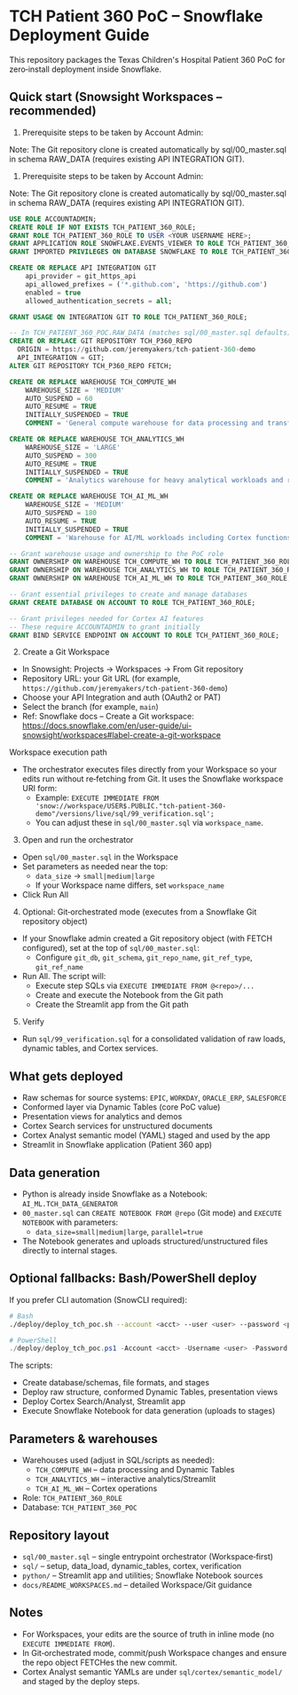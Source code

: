 # TCH Patient 360 PoC – Snowflake Deployment Guide

This repository packages the Texas Children's Hospital Patient 360 PoC for zero‑install deployment inside Snowflake.

## Quick start (Snowsight Workspaces – recommended)

1) Prerequisite steps to be taken by Account Admin:

Note: The Git repository clone is created automatically by sql/00_master.sql in schema RAW_DATA (requires existing API INTEGRATION GIT).
1) Prerequisite steps to be taken by Account Admin:

Note: The Git repository clone is created automatically by sql/00_master.sql in schema RAW_DATA (requires existing API INTEGRATION GIT).

```sql
USE ROLE ACCOUNTADMIN;
CREATE ROLE IF NOT EXISTS TCH_PATIENT_360_ROLE;
GRANT ROLE TCH_PATIENT_360_ROLE TO USER <YOUR USERNAME HERE>;
GRANT APPLICATION ROLE SNOWFLAKE.EVENTS_VIEWER TO ROLE TCH_PATIENT_360_ROLE;
GRANT IMPORTED PRIVILEGES ON DATABASE SNOWFLAKE TO ROLE TCH_PATIENT_360_ROLE;

CREATE OR REPLACE API INTEGRATION GIT
    api_provider = git_https_api
    api_allowed_prefixes = ('*.github.com', 'https://github.com')
    enabled = true
    allowed_authentication_secrets = all;

GRANT USAGE ON INTEGRATION GIT TO ROLE TCH_PATIENT_360_ROLE;

-- In TCH_PATIENT_360_POC.RAW_DATA (matches sql/00_master.sql defaults)
CREATE OR REPLACE GIT REPOSITORY TCH_P360_REPO
  ORIGIN = https://github.com/jeremyakers/tch-patient-360-demo
  API_INTEGRATION = GIT;
ALTER GIT REPOSITORY TCH_P360_REPO FETCH;

CREATE OR REPLACE WAREHOUSE TCH_COMPUTE_WH
    WAREHOUSE_SIZE = 'MEDIUM'
    AUTO_SUSPEND = 60
    AUTO_RESUME = TRUE
    INITIALLY_SUSPENDED = TRUE
    COMMENT = 'General compute warehouse for data processing and transformations';

CREATE OR REPLACE WAREHOUSE TCH_ANALYTICS_WH
    WAREHOUSE_SIZE = 'LARGE'
    AUTO_SUSPEND = 300
    AUTO_RESUME = TRUE
    INITIALLY_SUSPENDED = TRUE
    COMMENT = 'Analytics warehouse for heavy analytical workloads and reporting';

CREATE OR REPLACE WAREHOUSE TCH_AI_ML_WH
    WAREHOUSE_SIZE = 'MEDIUM'
    AUTO_SUSPEND = 180
    AUTO_RESUME = TRUE
    INITIALLY_SUSPENDED = TRUE
    COMMENT = 'Warehouse for AI/ML workloads including Cortex functions';

-- Grant warehouse usage and ownership to the PoC role
GRANT OWNERSHIP ON WAREHOUSE TCH_COMPUTE_WH TO ROLE TCH_PATIENT_360_ROLE;
GRANT OWNERSHIP ON WAREHOUSE TCH_ANALYTICS_WH TO ROLE TCH_PATIENT_360_ROLE;
GRANT OWNERSHIP ON WAREHOUSE TCH_AI_ML_WH TO ROLE TCH_PATIENT_360_ROLE;

-- Grant essential privileges to create and manage databases
GRANT CREATE DATABASE ON ACCOUNT TO ROLE TCH_PATIENT_360_ROLE;

-- Grant privileges needed for Cortex AI features
-- These require ACCOUNTADMIN to grant initially
GRANT BIND SERVICE ENDPOINT ON ACCOUNT TO ROLE TCH_PATIENT_360_ROLE;
```

2) Create a Git Workspace

- In Snowsight: Projects → Workspaces → From Git repository
- Repository URL: your Git URL (for example, `https://github.com/jeremyakers/tch-patient-360-demo`)
- Choose your API Integration and auth (OAuth2 or PAT)
- Select the branch (for example, `main`)
- Ref: Snowflake docs – Create a Git workspace: https://docs.snowflake.com/en/user-guide/ui-snowsight/workspaces#label-create-a-git-workspace

Workspace execution path
- The orchestrator executes files directly from your Workspace so your edits run without re‑fetching from Git. It uses the Snowflake workspace URI form:
  - Example: `EXECUTE IMMEDIATE FROM 'snow://workspace/USER$.PUBLIC."tch-patient-360-demo"/versions/live/sql/99_verification.sql';`
  - You can adjust these in `sql/00_master.sql` via `workspace_name`.

3) Open and run the orchestrator
- Open `sql/00_master.sql` in the Workspace
- Set parameters as needed near the top:
  - `data_size` → `small|medium|large`
  - If your Workspace name differs, set `workspace_name`
- Click Run All

4) Optional: Git‑orchestrated mode (executes from a Snowflake Git repository object)
- If your Snowflake admin created a Git repository object (with FETCH configured), set at the top of `sql/00_master.sql`:
  - Configure `git_db`, `git_schema`, `git_repo_name`, `git_ref_type`, `git_ref_name`
- Run All. The script will:
  - Execute step SQLs via `EXECUTE IMMEDIATE FROM @<repo>/...`
  - Create and execute the Notebook from the Git path
  - Create the Streamlit app from the Git path

5) Verify
- Run `sql/99_verification.sql` for a consolidated validation of raw loads, dynamic tables, and Cortex services.

## What gets deployed
- Raw schemas for source systems: `EPIC`, `WORKDAY`, `ORACLE_ERP`, `SALESFORCE`
- Conformed layer via Dynamic Tables (core PoC value)
- Presentation views for analytics and demos
- Cortex Search services for unstructured documents
- Cortex Analyst semantic model (YAML) staged and used by the app
- Streamlit in Snowflake application (Patient 360 app)

## Data generation
- Python is already inside Snowflake as a Notebook: `AI_ML.TCH_DATA_GENERATOR`
- `00_master.sql` can `CREATE NOTEBOOK FROM @repo` (Git mode) and `EXECUTE NOTEBOOK` with parameters:
  - `data_size=small|medium|large`, `parallel=true`
- The Notebook generates and uploads structured/unstructured files directly to internal stages.

## Optional fallbacks: Bash/PowerShell deploy
If you prefer CLI automation (SnowCLI required):

```bash
# Bash
./deploy/deploy_tch_poc.sh --account <acct> --user <user> --password <pwd> --generate-data-size medium
```

```powershell
# PowerShell
./deploy/deploy_tch_poc.ps1 -Account <acct> -Username <user> -Password <pwd> -DataSize medium
```

The scripts:
- Create database/schemas, file formats, and stages
- Deploy raw structure, conformed Dynamic Tables, presentation views
- Deploy Cortex Search/Analyst, Streamlit app
- Execute Snowflake Notebook for data generation (uploads to stages)

## Parameters & warehouses
- Warehouses used (adjust in SQL/scripts as needed):
  - `TCH_COMPUTE_WH` – data processing and Dynamic Tables
  - `TCH_ANALYTICS_WH` – interactive analytics/Streamlit
  - `TCH_AI_ML_WH` – Cortex operations
- Role: `TCH_PATIENT_360_ROLE`
- Database: `TCH_PATIENT_360_POC`

## Repository layout
- `sql/00_master.sql` – single entrypoint orchestrator (Workspace‑first)
- `sql/` – setup, data_load, dynamic_tables, cortex, verification
- `python/` – Streamlit app and utilities; Snowflake Notebook sources
- `docs/README_WORKSPACES.md` – detailed Workspace/Git guidance

## Notes
- For Workspaces, your edits are the source of truth in inline mode (no `EXECUTE IMMEDIATE FROM`).
- In Git‑orchestrated mode, commit/push Workspace changes and ensure the repo object FETCHes the new commit.
- Cortex Analyst semantic YAMLs are under `sql/cortex/semantic_model/` and staged by the deploy steps.

